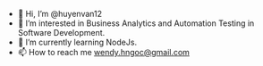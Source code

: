 - 👋 Hi, I’m @huyenvan12
- 👀 I’m interested in Business Analytics and Automation Testing in Software Development.
- 🌱 I’m currently learning NodeJs.
- 📫 How to reach me wendy.hngoc@gmail.com

<!---
huyenvan12/huyenvan12 is a ✨ special ✨ repository because its `README.md` (this file) appears on your GitHub profile.
You can click the Preview link to take a look at your changes.
--->
